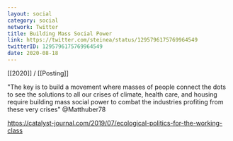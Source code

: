 ```yaml
---
layout: social
category: social
network: Twitter
title: Building Mass Social Power
link: https://twitter.com/steinea/status/1295796175769964549
twitterID: 1295796175769964549
date: 2020-08-18
---
```


[[2020]] / [[Posting]]

"The key is to build a movement where masses of people connect the dots to see the solutions to all our crises of climate, health care, and housing require building mass social power to combat the industries profiting from these very crises" @Matthuber78

<https://catalyst-journal.com/2019/07/ecological-politics-for-the-working-class>
